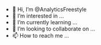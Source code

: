 - 👋 Hi, I’m @AnalyticsFreestyle
- 👀 I’m interested in ...
- 🌱 I’m currently learning ...
- 💞️ I’m looking to collaborate on ...
- 📫 How to reach me ...

<!---
AnalyticsFreestyle/AnalyticsFreestyle is a ✨ special ✨ repository because its `README.md` (this file) appears on your GitHub profile.
You can click the Preview link to take a look at your changes.
--->
